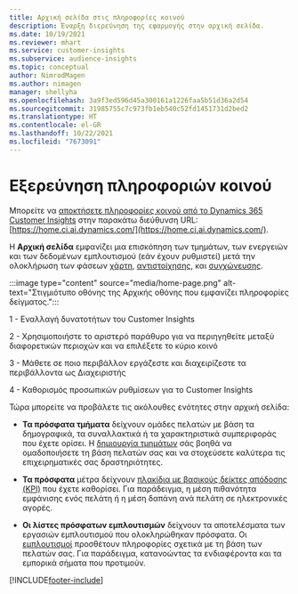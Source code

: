 ```yaml
---
title: Αρχική σελίδα στις πληροφορίες κοινού
description: Έναρξη διερεύνηση της εφαρμογής στην αρχική σελίδα.
ms.date: 10/19/2021
ms.reviewer: mhart
ms.service: customer-insights
ms.subservice: audience-insights
ms.topic: conceptual
author: NimrodMagen
ms.author: nimagen
manager: shellyha
ms.openlocfilehash: 3a9f3ed596d45a300161a1226faa5b51d36a2d54
ms.sourcegitcommit: 31985755c7c973fb1eb540c52fd1451731d2bed2
ms.translationtype: HT
ms.contentlocale: el-GR
ms.lasthandoff: 10/22/2021
ms.locfileid: "7673091"
---
```

# <a name="explore-audience-insights"></a>Εξερεύνηση πληροφοριών κοινού

Μπορείτε να [αποκτήσετε πληροφορίες κοινού από το Dynamics 365 Customer Insights](https://home.ci.ai.dynamics.com/) στην παρακάτω διεύθυνση URL: [https://home.ci.ai.dynamics.com/](https://home.ci.ai.dynamics.com/).

Η **Αρχική σελίδα** εμφανίζει μια επισκόπηση των τμημάτων, των ενεργειών και των δεδομένων εμπλουτισμού (εάν έχουν ρυθμιστεί) μετά την ολοκλήρωση των φάσεων [χάρτη](map-entities.md), [αντιστοίχησης](match-entities.md), και [συγχώνευσης](merge-entities.md).

:::image type="content" source="media/home-page.png" alt-text="Στιγμιότυπο οθόνης της Αρχικής οθόνης που εμφανίζει πληροφορίες δείγματος.":::

1 - Εναλλαγή δυνατοτήτων του Customer Insights 

2 - Χρησιμοποιήστε το αριστερό παράθυρο για να περιηγηθείτε μεταξύ διαφορετικών περιοχών και να επιλέξετε το κύριο κοινό

3 - Μάθετε σε ποιο περιβάλλον εργάζεστε και διαχειρίζεστε τα περιβάλλοντα ως Διαχειριστής

4 - Καθορισμός προσωπικών ρυθμίσεων για το Customer Insights

Τώρα μπορείτε να προβάλετε τις ακόλουθες ενότητες στην αρχική σελίδα:

- **Τα πρόσφατα τμήματα** δείχνουν ομάδες πελατών με βάση τα δημογραφικά, τα συναλλακτικά ή τα χαρακτηριστικά συμπεριφοράς που έχετε ορίσει. Η [δημιουργία τμημάτων](segments.md) σάς βοηθά να ομαδοποιήσετε τη βάση πελατών σας και να στοχεύσετε καλύτερα τις επιχειρηματικές σας δραστηριότητες.

- **Τα πρόσφατα** μέτρα δείχνουν [πλακίδια με βασικούς δείκτες απόδοσης (KPI)](measures.md) που έχετε καθορίσει. Για παράδειγμα, η μέση πιθανότητα εμφάνισης ενός πελάτη ή η μέση δαπάνη ανά πελάτη σε ηλεκτρονικές αγορές.

- **Οι λίστες πρόσφατων εμπλουτισμών** δείχνουν τα αποτελέσματα των εργασιών εμπλουτισμού που ολοκληρώθηκαν πρόσφατα. Οι [εμπλουτισμοί](enrichment-hub.md) προσθέτουν πληροφορίες σχετικά με τη βάση των πελατών σας. Για παράδειγμα, κατανοώντας τα ενδιαφέροντα και τα εμπορικά σήματα που προτιμούν.


[!INCLUDE[footer-include](../includes/footer-banner.md)]
